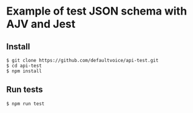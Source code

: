 # Example of test JSON schema with AJV and Jest

## Install

    $ git clone https://github.com/defaultvoice/api-test.git
    $ cd api-test
    $ npm install

## Run tests

    $ npm run test

